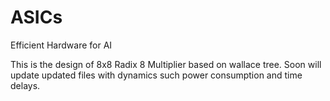 # ASICs
Efficient Hardware for AI

This is the design of 8x8 Radix 8 Multiplier based on wallace tree. Soon will update updated files with dynamics such power consumption and time delays. 
